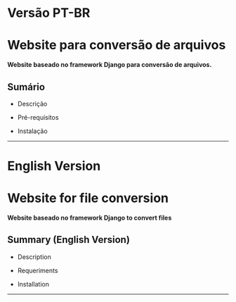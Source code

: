 # Versão PT-BR
# Website para conversão de arquivos

**Website baseado no framework Django para conversão de arquivos.**

## Sumário

* Descrição

* Pré-requisitos

* Instalação

<hr>


# English Version
# Website for file conversion

**Website baseado no framework Django to convert files**

## Summary (English Version)

* Description

* Requeriments

* Installation

<hr>